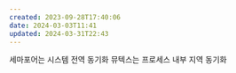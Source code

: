 ```yaml
---
created: 2023-09-28T17:40:06
date: 2024-03-03T11:41
updated: 2024-03-31T22:43
---
```

세마포어는 시스템 전역 동기화 뮤텍스는 프로세스 내부 지역 동기화 